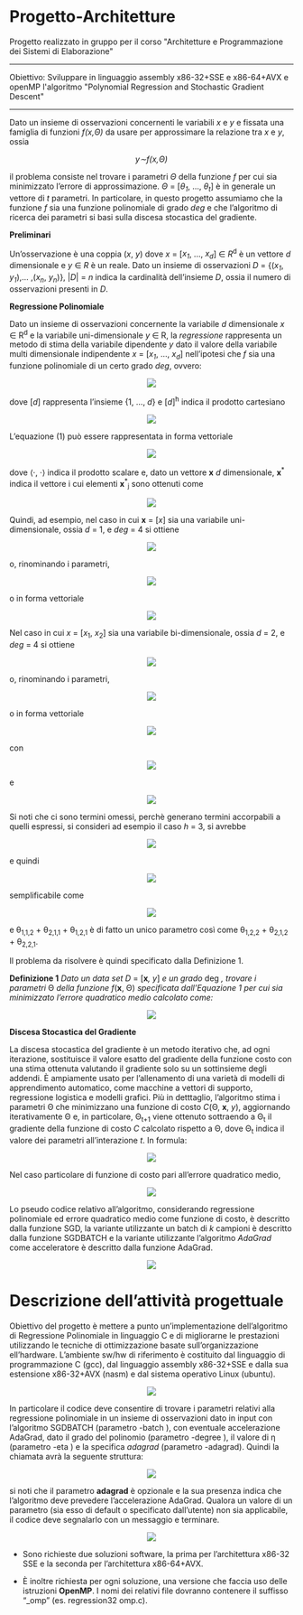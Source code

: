 # Progetto-Architetture
Progetto realizzato in gruppo per il corso "Architetture e Programmazione dei Sistemi di Elaborazione"

---

Obiettivo: Sviluppare in linguaggio assembly x86-32+SSE e x86-64+AVX e openMP l'algoritmo "Polynomial Regression and Stochastic Gradient Descent"

---

Dato un insieme di osservazioni concernenti le variabili _x_ e _y_ e fissata una famiglia di funzioni _f(x,Θ)_ da usare per approssimare la relazione tra _x_ e _y_, ossia <div align="center"> <i>y∼f(x,Θ)</i></div>

il problema consiste nel trovare i parametri _Θ_ della funzione _f_ per cui sia minimizzato l’errore di approssimazione. _Θ_ = [_θ<sub>1</sub>_, ..., _θ<sub>t</sub>_] è in generale un vettore di _t_ parametri.
In particolare, in questo progetto assumiamo che la funzione _f_ sia una funzione polinomiale di grado _deg_ e che l’algoritmo di ricerca dei parametri si basi sulla discesa stocastica del gradiente.


**Preliminari**

Un’osservazione è una coppia (_x_, _y_) dove _x_ = [_x<sub>1</sub>_, ..., _x<sub>d</sub>_] ∈ _R_<sup>d</sup> è un vettore _d_ dimensionale e _y_ ∈ _R_ è un reale.
Dato un insieme di osservazioni _D_ = {(_x<sub>1</sub>_, _y<sub>1</sub>_),... ,(_x<sub>n</sub>_, _y<sub>n</sub>_)}, |_D_| = _n_ indica la cardinalità dell’insieme _D_, ossia il numero di osservazioni presenti in _D_.

**Regressione Polinomiale**

Dato un insieme di osservazioni concernente la variabile _d_ dimensionale _x_ ∈ R<sup>d</sup> e la variabile uni-dimensionale _y_ ∈ R, la _regressione_ rappresenta un metodo di stima della variabile dipendente _y_ dato il valore della variabile multi dimensionale indipendente _x_ = [_x<sub>1</sub>_, ..., _x<sub>d</sub>_] nell’ipotesi che _f_ sia una funzione polinomiale di un certo grado _deg_, ovvero:

<p align="center">
  <img src=https://i.postimg.cc/k5GQTZvF/1.png" />
</p>

dove [_d_] rappresenta l’insieme {1, ..., _d_} e [_d_]<sup>h</sup> indica il prodotto cartesiano

<p align="center">
  <img src="https://i.postimg.cc/dtDJtj6N/2.png" />
</p>

L’equazione (1) può essere rappresentata in forma vettoriale

<p align="center">
  <img src="https://i.postimg.cc/MHQMBm5w/3.png" />
</p>

dove ⟨·, ·⟩ indica il prodotto scalare e, dato un vettore **x** _d_ dimensionale, **x**<sup>\*</sup> indica il vettore i cui elementi **x**<sup>\*</sup><sub>j</sub> sono ottenuti come

<p align="center">
  <img src="https://i.postimg.cc/P5vh1bC3/4.png" />
</p>

Quindi, ad esempio, nel caso in cui **x** = [_x_] sia una variabile uni-dimensionale, ossia _d_ = 1, e _deg_ = 4 si ottiene

<p align="center">
  <img src="https://i.postimg.cc/J4ZCnrvv/5.png" />
</p>

o, rinominando i parametri,

<p align="center">
  <img src="https://i.postimg.cc/pVCyXt52/6.png" />
</p>

o in forma vettoriale

<p align="center">
  <img src="https://i.postimg.cc/P5pq4p3x/7.png" />
</p>

Nel caso in cui _x_ = [_x_<sub>1</sub>, _x_<sub>2</sub>] sia una variabile bi-dimensionale, ossia _d_ = 2, e _deg_ = 4 si ottiene

<p align="center">
  <img src="https://i.postimg.cc/nzZcpdHj/8.png" />
</p>

o, rinominando i parametri,

<p align="center">
  <img src="https://i.postimg.cc/pX3KXNy1/9.png.png" />
</p>

o in forma vettoriale

<p align="center">
  <img src="https://i.postimg.cc/Sxpjvmnq/10.png" />
</p>

con

<p align="center">
  <img src="https://i.postimg.cc/3xMDQgbs/11.png" />
</p>

e

<p align="center">
  <img src="https://i.postimg.cc/y8F31kMk/12.png" />
</p>

Si noti che ci sono termini omessi, perchè generano termini accorpabili a quelli espressi, si consideri ad esempio il caso _h_ = 3, si avrebbe

<p align="center">
  <img src="https://i.postimg.cc/yNjJR2YK/13.png" />
</p>

e quindi

<p align="center">
  <img src="https://i.postimg.cc/43fb7DRv/14.png" />
</p>

semplificabile come

<p align="center">
  <img src="https://i.postimg.cc/nL3Kv3ny/15.png" />
</p>
e θ<sub>1,1,2</sub> + θ<sub>2,1,1</sub> + θ<sub>1,2,1</sub> è di fatto un unico parametro così come θ<sub>1,2,2</sub> + θ<sub>2,1,2</sub> + θ<sub>2,2,1</sub>.

Il problema da risolvere è quindi specificato dalla Definizione 1.

**Definizione 1** _Dato un data set D_ = [**x**_, y_] _e un grado_ deg _, trovare i parametri_ Θ _della funzione f_(**x**, Θ) _specificata dall’Equazione 1 per cui sia minimizzato l’errore quadratico medio calcolato come:_

<p align="center">
  <img src="https://i.postimg.cc/k4ZxHD6w/16.png" />
</p>

**Discesa Stocastica del Gradiente**

La discesa stocastica del gradiente è un metodo iterativo che, ad ogni iterazione, sostituisce il valore esatto del gradiente della funzione costo con una stima ottenuta valutando il gradiente solo su un sottinsieme degli addendi. È ampiamente usato per l’allenamento di una varietà di modelli di apprendimento automatico, come macchine a vettori di supporto, regressione logistica e modelli grafici. Più in detttaglio, l’algoritmo stima i parametri Θ che minimizzano una funzione di costo _C_(Θ, **x**, _y_), aggiornando iterativamente Θ e, in particolare, Θ<sub>t+1</sub> viene ottenuto sottraendo a Θ<sub>t</sub> il gradiente della funzione di costo _C_ calcolato rispetto a Θ, dove Θ<sub>t</sub> indica il valore dei parametri all’interazione _t_. In formula:

<p align="center">
  <img src="https://i.postimg.cc/MpgW1hsj/17.png" />
</p>

Nel caso particolare di funzione di costo pari all’errore quadratico medio,

<p align="center">
  <img src="https://i.postimg.cc/7L7q9mct/18.png" />
</p>

Lo pseudo codice relativo all’algoritmo, considerando regressione polinomiale ed errore quadratico medio come funzione di costo, è descritto dalla funzione SGD, la variante utilizzante un batch di _k_ campioni è descritto dalla funzione SGDBATCH e la variante utilizzante l’algoritmo _AdaGrad_ come acceleratore è descritto dalla funzione AdaGrad.

<p align="center">
  <img src="https://i.postimg.cc/FRVN51hj/19.png" />
</p>

#
# Descrizione dell’attività progettuale
Obiettivo del progetto è mettere a punto un’implementazione dell’algoritmo di Regressione Polinomiale in linguaggio C e di migliorarne le prestazioni utilizzando le tecniche di ottimizzazione basate sull’organizzazione ell’hardware.
L’ambiente sw/hw di riferimento è costituito dal linguaggio di programmazione C (gcc), dal linguaggio assembly x86-32+SSE e dalla sua estensione x86-32+AVX (nasm) e dal sistema operativo Linux (ubuntu).

<p align="center">
  <img src="https://i.postimg.cc/wMWzMPyM/20.png" />
</p>

In particolare il codice deve consentire di trovare i parametri relativi alla regressione polinomiale in un insieme di osservazioni dato in input con l’algoritmo SGDBATCH (parametro -batch <k>), con eventuale accelerazione AdaGrad, dato il grado del polinomio (parametro -degree <deg>), il valore di η (parametro -eta <eta>) e la specifica _adagrad_ (parametro -adagrad).
Quindi la chiamata avrà la seguente struttura:

<p align="center">
  <img src="https://i.postimg.cc/HnWHpHLF/21.png" />
</p>

si noti che il parametro **adagrad** è opzionale e la sua presenza indica che l’algoritmo deve prevedere l’accelerazione AdaGrad. Qualora un valore di un parametro (sia esso di default o specificato dall’utente) non sia applicabile, il codice deve segnalarlo con un messaggio e terminare.

<p align="center">
  <img src="https://i.postimg.cc/gkJdQYQZ/22.png" />
</p>

* Sono richieste due soluzioni software, la prima per l’architettura x86-32 SSE e la seconda per l’architettura x86-64+AVX.

* È inoltre richiesta per ogni soluzione, una versione che faccia uso delle istruzioni **OpenMP**. I nomi dei relativi file dovranno contenere il suffisso “\_omp” (es. regression32 omp.c).
